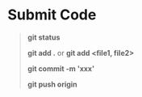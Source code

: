 # Submit Code
> __git status__
>
> __git add .__ or __git add <file1, file2>__
> 
> __git commit -m 'xxx'__
>
> __git push origin <branch name>__
